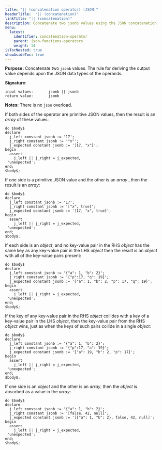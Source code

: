 ```yaml
---
title: "|| (concatenation operator) [JSON]"
headerTitle:  "|| (concatenation)"
linkTitle: "|| (concatenation)"
description: Concatenate two jsonb values using the JSON concatenation operator ("||").
menu:
  latest:
    identifier: concatenation-operator
    parent: json-functions-operators
    weight: 14
isTocNested: true
showAsideToc: true
---
```


**Purpose:** Concatenate two `jsonb` values. The rule for deriving the output value depends upon the JSON data types of the operands.

**Signature:**

```
input values:       jsonb || jsonb
return value:       jsonb
```

**Notes:** There is no `json` overload.

If both sides of the operator are primitive JSON values, then the result is an _array_ of these values:

```plpgsql
do $body$
declare
  j_left constant jsonb := '17';
  j_right constant jsonb := '"x"';
  j_expected constant jsonb := '[17, "x"]';
begin
  assert
    j_left || j_right = j_expected,
 'unexpected';
end;
$body$;
```

If one side is a primitive JSON value and the other is an  _array_ , then the result is an _array_:

```plpgsql
do $body$
declare
  j_left constant jsonb := '17';
  j_right constant jsonb := '["x", true]';
  j_expected constant jsonb := '[17, "x", true]';
begin
  assert
    j_left || j_right = j_expected,
 'unexpected';
end;
$body$;
```

If each side is an _object_, and no key-value pair in the RHS _object_ has the same key as any key-value pair in the LHS  _object_ then the result is an _object_ with all of the key-value pairs present:

```plpgsql
do $body$
declare
  j_left constant jsonb := '{"a": 1, "b": 2}';
  j_right constant jsonb := '{"p":17, "q": 19}';
  j_expected constant jsonb := '{"a": 1, "b": 2, "p": 17, "q": 19}';
begin
  assert
    j_left || j_right = j_expected,
 'unexpected';
end;
$body$;
```

If the key of any key-value pair in the RHS _object_ collides with a key of a key-value pair in the LHS _object_, then the key-value pair from the RHS _object_ wins, just as when the keys of such pairs collide in a single _object_:

```plpgsql
do $body$
declare
  j_left constant jsonb := '{"a": 1, "b": 2}';
  j_right constant jsonb := '{"p":17, "a": 19}';
  j_expected constant jsonb := '{"a": 19, "b": 2, "p": 17}';
begin
  assert
    j_left || j_right = j_expected,
 'unexpected';
end;
$body$;
```

If one side is an _object_ and the other is an _array_, then the _object_ is absorbed as a value in the _array_:

```plpgsql
do $body$
declare
  j_left constant jsonb := '{"a": 1, "b": 2}';
  j_right constant jsonb := '[false, 42, null]';
  j_expected constant jsonb := '[{"a": 1, "b": 2}, false, 42, null]';
begin
  assert
    j_left || j_right = j_expected,
 'unexpected';
end;
$body$;
```
